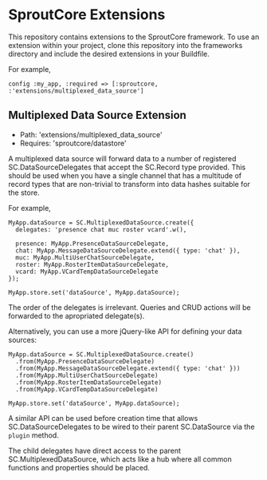 # SproutCore Extensions

This repository contains extensions to the SproutCore framework.  To use an
extension within your project, clone this repository into the frameworks
directory and include the desired extensions in your Buildfile.

For example,

    config :my_app, :required => [:sproutcore, :'extensions/multiplexed_data_source']

## Multiplexed Data Source Extension

* Path: 'extensions/multiplexed_data_source'
* Requires: 'sproutcore/datastore'

A multiplexed data source will forward data to a number of registered
SC.DataSourceDelegates that accept the SC.Record type provided.
This should be used when you have a single channel that has a multitude of
record types that are non-trivial to transform into data hashes suitable for
the store.

For example,

    MyApp.dataSource = SC.MultiplexedDataSource.create({
      delegates: 'presence chat muc roster vcard'.w(),

      presence: MyApp.PresenceDataSourceDelegate,
      chat: MyApp.MessageDataSourceDelegate.extend({ type: 'chat' }),
      muc: MyApp.MultiUserChatSourceDelegate,
      roster: MyApp.RosterItemDataSourceDelegate,
      vcard: MyApp.VCardTempDataSourceDelegate
    });

    MyApp.store.set('dataSource', MyApp.dataSource);

The order of the delegates is irrelevant. Queries and CRUD actions will
be forwarded to the apropriated delegate(s).

Alternatively, you can use a more jQuery-like API for defining your data
sources:

    MyApp.dataSource = SC.MultiplexedDataSource.create()
      .from(MyApp.PresenceDataSourceDelegate)
      .from(MyApp.MessageDataSourceDelegate.extend({ type: 'chat' }))
      .from(MyApp.MultiUserChatSourceDelegate)
      .from(MyApp.RosterItemDataSourceDelegate)
      .from(MyApp.VCardTempDataSourceDelegate)

    MyApp.store.set('dataSource', MyApp.dataSource);

A similar API can be used before creation time that allows SC.DataSourceDelegates
to be wired to their parent SC.DataSource via the `plugin` method.

The child delegates have direct access to the parent SC.MultiplexedDataSource,
which acts like a hub where all common functions and properties should be
placed.
